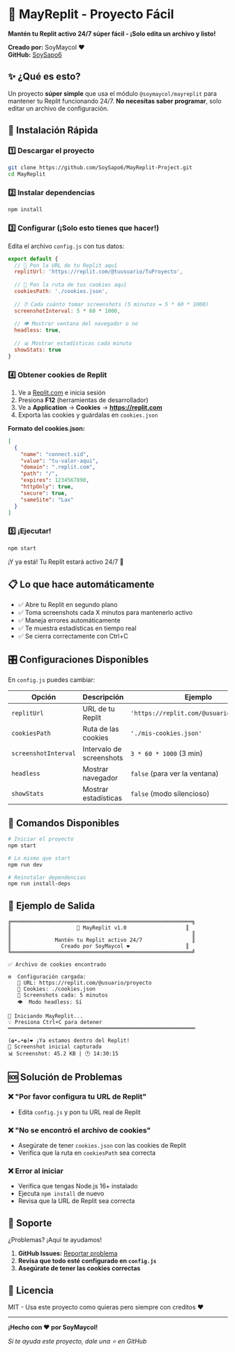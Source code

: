 # 🚀 MayReplit - Proyecto Fácil

**Mantén tu Replit activo 24/7 súper fácil - ¡Solo edita un archivo y listo!**

**Creado por:** SoyMaycol ❤️  
**GitHub:** [SoySapo6](https://github.com/SoySapo6)

## ✨ ¿Qué es esto?

Un proyecto **súper simple** que usa el módulo `@soymaycol/mayreplit` para mantener tu Replit funcionando 24/7. **No necesitas saber programar**, solo editar un archivo de configuración.

## 🎯 Instalación Rápida

### 1️⃣ Descargar el proyecto
```bash
git clone https://github.com/SoySapo6/MayReplit-Project.git
cd MayReplit
```

### 2️⃣ Instalar dependencias
```bash
npm install
```

### 3️⃣ Configurar (¡Solo esto tienes que hacer!)
Edita el archivo `config.js` con tus datos:

```javascript
export default {
  // 🔗 Pon la URL de tu Replit aquí
  replitUrl: 'https://replit.com/@tuusuario/TuProyecto',
  
  // 🍪 Pon la ruta de tus cookies aquí
  cookiesPath: './cookies.json',
  
  // ⏰ Cada cuánto tomar screenshots (5 minutos = 5 * 60 * 1000)
  screenshotInterval: 5 * 60 * 1000,
  
  // 👁️ Mostrar ventana del navegador o no
  headless: true,
  
  // 📊 Mostrar estadísticas cada minuto
  showStats: true
}
```

### 4️⃣ Obtener cookies de Replit
1. Ve a [Replit.com](https://replit.com) e inicia sesión
2. Presiona **F12** (herramientas de desarrollador)
3. Ve a **Application** → **Cookies** → **https://replit.com**
4. Exporta las cookies y guárdalas en `cookies.json`

**Formato del cookies.json:**
```json
[
  {
    "name": "connect.sid",
    "value": "tu-valor-aqui",
    "domain": ".replit.com",
    "path": "/",
    "expires": 1234567890,
    "httpOnly": true,
    "secure": true,
    "sameSite": "Lax"
  }
]
```

### 5️⃣ ¡Ejecutar!
```bash
npm start
```

¡Y ya está! Tu Replit estará activo 24/7 🎉

## 📋 Lo que hace automáticamente

- ✅ Abre tu Replit en segundo plano
- ✅ Toma screenshots cada X minutos para mantenerlo activo
- ✅ Maneja errores automáticamente
- ✅ Te muestra estadísticas en tiempo real
- ✅ Se cierra correctamente con Ctrl+C

## 🎛️ Configuraciones Disponibles

En `config.js` puedes cambiar:

| Opción | Descripción | Ejemplo |
|--------|-------------|---------|
| `replitUrl` | URL de tu Replit | `'https://replit.com/@usuario/proyecto'` |
| `cookiesPath` | Ruta de las cookies | `'./mis-cookies.json'` |
| `screenshotInterval` | Intervalo de screenshots | `3 * 60 * 1000` (3 min) |
| `headless` | Mostrar navegador | `false` (para ver la ventana) |
| `showStats` | Mostrar estadísticas | `false` (modo silencioso) |

## 🔧 Comandos Disponibles

```bash
# Iniciar el proyecto
npm start

# Lo mismo que start
npm run dev

# Reinstalar dependencias
npm run install-deps
```

## 📱 Ejemplo de Salida

```
╔══════════════════════════════════════════════════════════╗
║                     🚀 MayReplit v1.0                   ║
║                                                          ║
║              Mantén tu Replit activo 24/7                ║
║                Creado por SoyMaycol ❤️                  ║
╚══════════════════════════════════════════════════════════╝

✅ Archivo de cookies encontrado

⚙️  Configuración cargada:
   🔗 URL: https://replit.com/@usuario/proyecto
   🍪 Cookies: ./cookies.json
   📸 Screenshots cada: 5 minutos
   👁️  Modo headless: Sí

🚀 Iniciando MayReplit...
💡 Presiona Ctrl+C para detener
════════════════════════════════════════════════════════════

(⁠◍⁠•⁠ᴗ⁠•⁠◍⁠)⁠❤ ¡Ya estamos dentro del Replit!
📸 Screenshot inicial capturada
📊 Screenshot: 45.2 KB | 🕐 14:30:15
```

## 🆘 Solución de Problemas

### ❌ "Por favor configura tu URL de Replit"
- Edita `config.js` y pon tu URL real de Replit

### ❌ "No se encontró el archivo de cookies"
- Asegúrate de tener `cookies.json` con las cookies de Replit
- Verifica que la ruta en `cookiesPath` sea correcta

### ❌ Error al iniciar
- Verifica que tengas Node.js 16+ instalado
- Ejecuta `npm install` de nuevo
- Revisa que la URL de Replit sea correcta

## 🤝 Soporte

¿Problemas? ¡Aquí te ayudamos!

1. **GitHub Issues:** [Reportar problema](https://github.com/SoySapo6/MayReplit/issues)
2. **Revisa que todo esté configurado en `config.js`**
3. **Asegúrate de tener las cookies correctas**

## 📄 Licencia

MIT - Usa este proyecto como quieras pero siempre con creditos ❤️

---

**¡Hecho con ❤️ por SoyMaycol!**

*Si te ayuda este proyecto, dale una ⭐ en GitHub*
